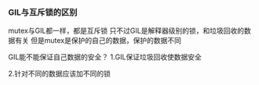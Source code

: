 ### GIL与互斥锁的区别
mutex与GIL都一样，都是互斥锁
只不过GIL是解释器级别的锁，和垃圾回收的数据有关
但是mutex是保护的自己的数据，保护的数据不同


GIL能不能保证自己数据的安全？
1.GIL保证垃圾回收使数据安全

2.针对不同的数据应该加不同的锁
